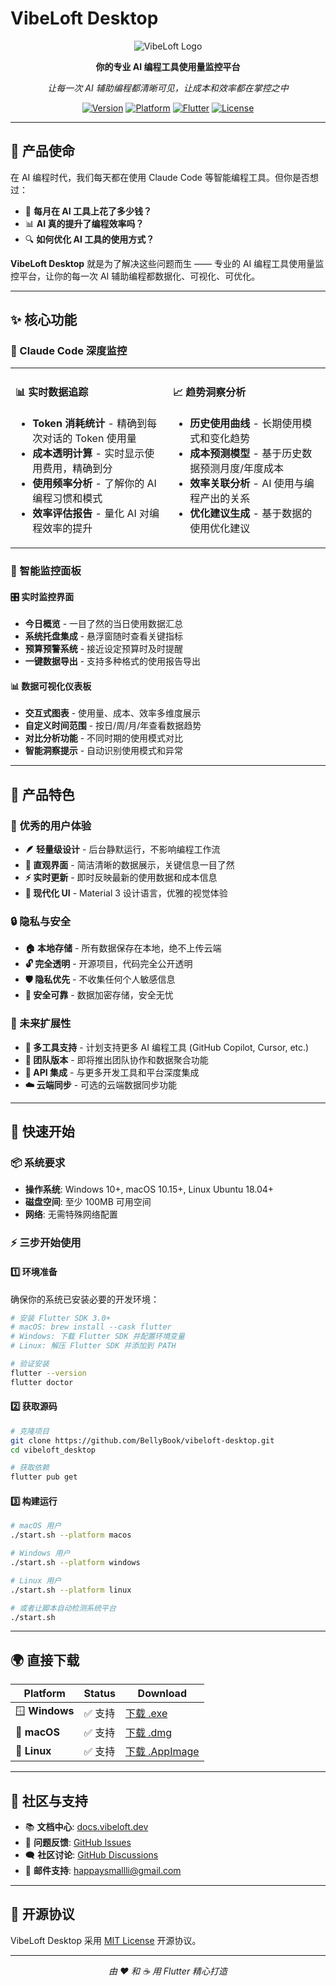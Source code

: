 # VibeLoft Desktop

<div align="center">

![VibeLoft Logo](https://via.placeholder.com/200x80/6366f1/ffffff?text=VibeLoft)

**你的专业 AI 编程工具使用量监控平台**

_让每一次 AI 辅助编程都清晰可见，让成本和效率都在掌控之中_

[![Version](https://img.shields.io/badge/version-1.0.0-blue.svg)](https://github.com/BellyBook/vibeloft-desktop)
[![Platform](https://img.shields.io/badge/platform-Windows%20%7C%20macOS%20%7C%20Linux-lightgrey.svg)](#支持平台)
[![Flutter](https://img.shields.io/badge/Flutter-3.0+-02569B.svg?logo=flutter)](https://flutter.dev)
[![License](https://img.shields.io/badge/license-MIT-green.svg)](LICENSE)

</div>

---

## 🎯 产品使命

在 AI 编程时代，我们每天都在使用 Claude Code 等智能编程工具。但你是否想过：

- 💸 **每月在 AI 工具上花了多少钱？**
- 📊 **AI 真的提升了编程效率吗？**
- 🔍 **如何优化 AI 工具的使用方式？**

**VibeLoft Desktop** 就是为了解决这些问题而生 —— 专业的 AI 编程工具使用量监控平台，让你的每一次 AI 辅助编程都数据化、可视化、可优化。

---

## ✨ 核心功能

### 🤖 Claude Code 深度监控

<table>
<tr>
<td width="50%">

#### 📊 实时数据追踪

- **Token 消耗统计** - 精确到每次对话的 Token 使用量
- **成本透明计算** - 实时显示使用费用，精确到分
- **使用频率分析** - 了解你的 AI 编程习惯和模式
- **效率评估报告** - 量化 AI 对编程效率的提升

</td>
<td width="50%">

#### 📈 趋势洞察分析

- **历史使用曲线** - 长期使用模式和变化趋势
- **成本预测模型** - 基于历史数据预测月度/年度成本
- **效率关联分析** - AI 使用与编程产出的关系
- **优化建议生成** - 基于数据的使用优化建议

</td>
</tr>
</table>

### 📱 智能监控面板

#### 🎛️ 实时监控界面

- **今日概览** - 一目了然的当日使用数据汇总
- **系统托盘集成** - 悬浮窗随时查看关键指标
- **预算预警系统** - 接近设定预算时及时提醒
- **一键数据导出** - 支持多种格式的使用报告导出

#### 📊 数据可视化仪表板

- **交互式图表** - 使用量、成本、效率多维度展示
- **自定义时间范围** - 按日/周/月/年查看数据趋势
- **对比分析功能** - 不同时期的使用模式对比
- **智能洞察提示** - 自动识别使用模式和异常

---

## 🌟 产品特色

### 🎨 优秀的用户体验

- **🪶 轻量级设计** - 后台静默运行，不影响编程工作流
- **🎯 直观界面** - 简洁清晰的数据展示，关键信息一目了然
- **⚡ 实时更新** - 即时反映最新的使用数据和成本信息
- **🎨 现代化 UI** - Material 3 设计语言，优雅的视觉体验

### 🔒 隐私与安全

- **🏠 本地存储** - 所有数据保存在本地，绝不上传云端
- **🔓 完全透明** - 开源项目，代码完全公开透明
- **🛡️ 隐私优先** - 不收集任何个人敏感信息
- **🔐 安全可靠** - 数据加密存储，安全无忧

### 🌱 未来扩展性

- **🔌 多工具支持** - 计划支持更多 AI 编程工具 (GitHub Copilot, Cursor, etc.)
- **👥 团队版本** - 即将推出团队协作和数据聚合功能
- **🔗 API 集成** - 与更多开发工具和平台深度集成
- **☁️ 云端同步** - 可选的云端数据同步功能

---

## 🚀 快速开始

### 📦 系统要求

- **操作系统**: Windows 10+, macOS 10.15+, Linux Ubuntu 18.04+
- **磁盘空间**: 至少 100MB 可用空间
- **网络**: 无需特殊网络配置

### ⚡ 三步开始使用

#### 1️⃣ 环境准备

确保你的系统已安装必要的开发环境：

```bash
# 安装 Flutter SDK 3.0+
# macOS: brew install --cask flutter
# Windows: 下载 Flutter SDK 并配置环境变量
# Linux: 解压 Flutter SDK 并添加到 PATH

# 验证安装
flutter --version
flutter doctor
```

#### 2️⃣ 获取源码

```bash
# 克隆项目
git clone https://github.com/BellyBook/vibeloft-desktop.git
cd vibeloft_desktop

# 获取依赖
flutter pub get
```

#### 3️⃣ 构建运行

```bash
# macOS 用户
./start.sh --platform macos

# Windows 用户
./start.sh --platform windows

# Linux 用户
./start.sh --platform linux

# 或者让脚本自动检测系统平台
./start.sh
```

---

## 🌍 直接下载

<div align="center">

| Platform       | Status  | Download                                                                                                    |
| -------------- | ------- | ----------------------------------------------------------------------------------------------------------- |
| 🪟 **Windows** | ✅ 支持 | [下载 .exe](https://releases.vibeloft.dev/windows)                                                          |
| 🍎 **macOS**   | ✅ 支持 | [下载 .dmg](https://github.com/BellyBook/vibeloft-desktop/releases/download/1.0.0/vibeloft-1.0.0-macos.dmg) |
| 🐧 **Linux**   | ✅ 支持 | [下载 .AppImage](https://releases.vibeloft.dev/linux)                                                       |

</div>

---

## 🤝 社区与支持

- 📚 **文档中心**: [docs.vibeloft.dev](https://docs.vibeloft.dev)
- 💬 **问题反馈**: [GitHub Issues](https://github.com/BellyBook/vibeloft-desktop/issues)
- 🗨️ **社区讨论**: [GitHub Discussions](https://github.com/BellyBook/vibeloft-desktop/discussions)
- 📧 **邮件支持**: happaysmallli@gmail.com

---

## 📄 开源协议

VibeLoft Desktop 采用 [MIT License](LICENSE) 开源协议。

---

<div align="center">

_由 ❤️ 和 ☕ 用 Flutter 精心打造_

</div>
